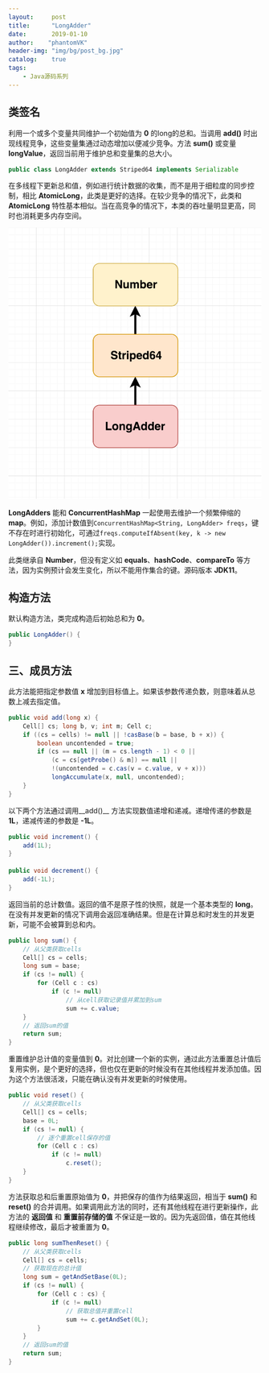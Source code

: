 ```yaml
---
layout:     post
title:      "LongAdder"
date:       2019-01-10
author:    "phantomVK"
header-img: "img/bg/post_bg.jpg"
catalog:    true
tags:
    - Java源码系列
---
```


## 类签名

利用一个或多个变量共同维护一个初始值为 __0__ 的long的总和。当调用 __add()__ 时出现线程竞争，这些变量集通过动态增加以便减少竞争。方法 __sum()__ 或变量 __longValue__，返回当前用于维护总和变量集的总大小。

```java
public class LongAdder extends Striped64 implements Serializable
```

在多线程下更新总和值，例如进行统计数据的收集，而不是用于细粒度的同步控制，相比 __AtomicLong__，此类是更好的选择。在较少竞争的情况下，此类和 __AtomicLong__ 特性基本相似。当在高竞争的情况下，本类的吞吐量明显更高，同时也消耗更多内存空间。

![LongAdder_UML](/img/java/LongAdder_UML.png)

__LongAdders__ 能和 __ConcurrentHashMap__ 一起使用去维护一个频繁伸缩的 __map__。例如，添加计数值到`ConcurrentHashMap<String, LongAdder> freqs`，键不存在时进行初始化，可通过`freqs.computeIfAbsent(key, k -> new LongAdder()).increment();`实现。

此类继承自 __Number__，但没有定义如 __equals__、__hashCode__、__compareTo__ 等方法，因为实例预计会发生变化，所以不能用作集合的键。源码版本 __JDK11__。

## 构造方法

默认构造方法，类完成构造后初始总和为 __0__。

```java
public LongAdder() {
}
```

## 三、成员方法

此方法能把指定参数值 __x__ 增加到目标值上。如果该参数传递负数，则意味着从总数上减去指定值。

```java
public void add(long x) {
    Cell[] cs; long b, v; int m; Cell c;
    if ((cs = cells) != null || !casBase(b = base, b + x)) {
        boolean uncontended = true;
        if (cs == null || (m = cs.length - 1) < 0 ||
            (c = cs[getProbe() & m]) == null ||
            !(uncontended = c.cas(v = c.value, v + x)))
            longAccumulate(x, null, uncontended);
    }
}
```

以下两个方法通过调用__add()__ 方法实现数值递增和递减。递增传递的参数是 __1L__，递减传递的参数是 __-1L__。

```java
public void increment() {
    add(1L);
}

public void decrement() {
    add(-1L);
}
```

返回当前的总计数值。返回的值不是原子性的快照，就是一个基本类型的 __long__。在没有并发更新的情况下调用会返回准确结果。但是在计算总和时发生的并发更新，可能不会被算到总和内。

```java
public long sum() {
    // 从父类获取cells
    Cell[] cs = cells;
    long sum = base;
    if (cs != null) {
        for (Cell c : cs)
            if (c != null)
                // 从cell获取记录值并累加到sum
                sum += c.value;
    }
    // 返回sum的值
    return sum;
}
```

重置维护总计值的变量值到 __0__。对比创建一个新的实例，通过此方法重置总计值后复用实例，是个更好的选择，但也仅在更新的时候没有在其他线程并发添加值。因为这个方法很活泼，只能在确认没有并发更新的时候使用。 

```java
public void reset() {
    // 从父类获取cells
    Cell[] cs = cells;
    base = 0L;
    if (cs != null) {
        // 逐个重置cell保存的值
        for (Cell c : cs)
            if (c != null)
                c.reset();
    }
}
```

方法获取总和后重置原始值为 __0__，并把保存的值作为结果返回，相当于 __sum()__ 和 __reset()__ 的合并调用。如果调用此方法的同时，还有其他线程在进行更新操作，此方法的 __返回值__ 和 __重置前存储的值__ 不保证是一致的。因为先返回值，值在其他线程继续修改，最后才被重置为 __0__。

```java
public long sumThenReset() {
    // 从父类获取cells
    Cell[] cs = cells;
    // 获取现在的总计值
    long sum = getAndSetBase(0L);
    if (cs != null) {
        for (Cell c : cs) {
            if (c != null)
                // 获取总值并重置cell
                sum += c.getAndSet(0L);
        }
    }
    // 返回sum的值
    return sum;
}
```
